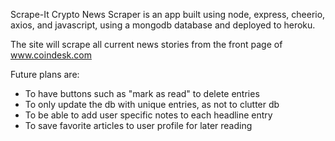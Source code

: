 Scrape-It Crypto News Scraper
is an app built using node, express, cheerio, axios, and javascript, using a mongodb database and deployed to heroku.

The site will scrape all current news stories from the front page of www.coindesk.com

Future plans are:
- To have buttons such as "mark as read" to delete entries
- To only update the db with unique entries, as not to clutter db
- To be able to add user specific notes to each headline entry
- To save favorite articles to user profile for later reading
